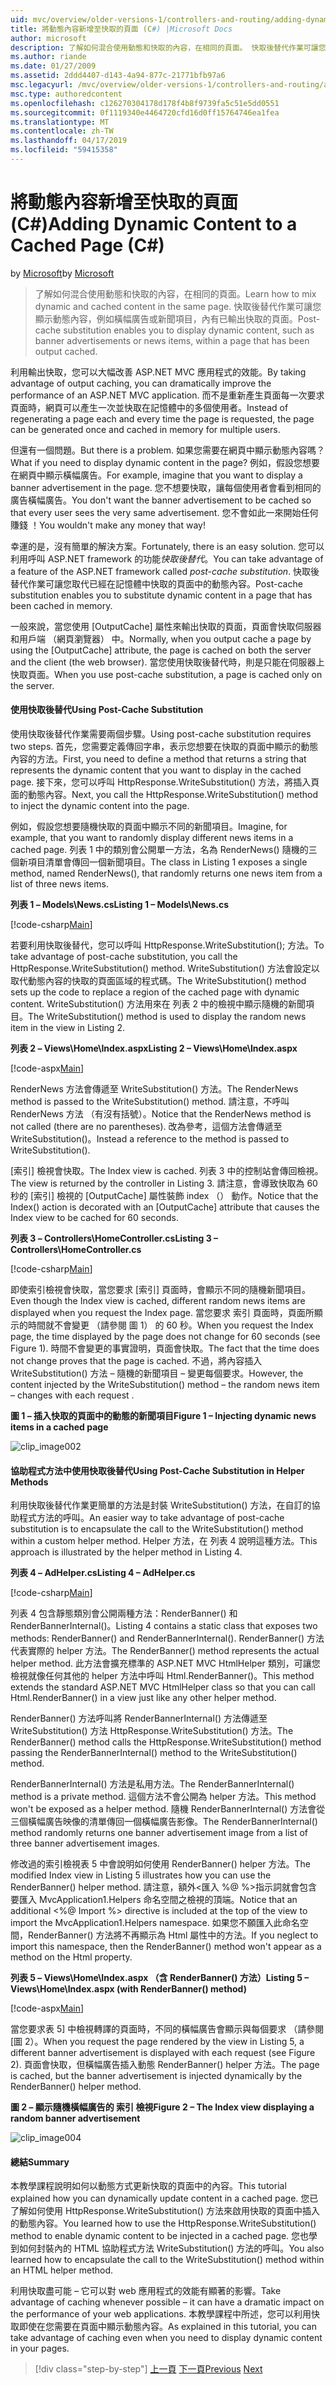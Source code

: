 ```yaml
---
uid: mvc/overview/older-versions-1/controllers-and-routing/adding-dynamic-content-to-a-cached-page-cs
title: 將動態內容新增至快取的頁面 (C#) |Microsoft Docs
author: microsoft
description: 了解如何混合使用動態和快取的內容，在相同的頁面。 快取後替代作業可讓您顯示橫幅廣告 o 之類的動態內容...
ms.author: riande
ms.date: 01/27/2009
ms.assetid: 2ddd4407-d143-4a94-877c-21771bfb97a6
msc.legacyurl: /mvc/overview/older-versions-1/controllers-and-routing/adding-dynamic-content-to-a-cached-page-cs
msc.type: authoredcontent
ms.openlocfilehash: c126270304178d178f4b8f9739fa5c51e5dd0551
ms.sourcegitcommit: 0f1119340e4464720cfd16d0ff15764746ea1fea
ms.translationtype: MT
ms.contentlocale: zh-TW
ms.lasthandoff: 04/17/2019
ms.locfileid: "59415358"
---
```

# <a name="adding-dynamic-content-to-a-cached-page-c"></a><span data-ttu-id="8230b-104">將動態內容新增至快取的頁面 (C#)</span><span class="sxs-lookup"><span data-stu-id="8230b-104">Adding Dynamic Content to a Cached Page (C#)</span></span>

<span data-ttu-id="8230b-105">by [Microsoft](https://github.com/microsoft)</span><span class="sxs-lookup"><span data-stu-id="8230b-105">by [Microsoft](https://github.com/microsoft)</span></span>

> <span data-ttu-id="8230b-106">了解如何混合使用動態和快取的內容，在相同的頁面。</span><span class="sxs-lookup"><span data-stu-id="8230b-106">Learn how to mix dynamic and cached content in the same page.</span></span> <span data-ttu-id="8230b-107">快取後替代作業可讓您顯示動態內容，例如橫幅廣告或新聞項目，內有已輸出快取的頁面。</span><span class="sxs-lookup"><span data-stu-id="8230b-107">Post-cache substitution enables you to display dynamic content, such as banner advertisements or news items, within a page that has been output cached.</span></span>


<span data-ttu-id="8230b-108">利用輸出快取，您可以大幅改善 ASP.NET MVC 應用程式的效能。</span><span class="sxs-lookup"><span data-stu-id="8230b-108">By taking advantage of output caching, you can dramatically improve the performance of an ASP.NET MVC application.</span></span> <span data-ttu-id="8230b-109">而不是重新產生頁面每一次要求頁面時，網頁可以產生一次並快取在記憶體中的多個使用者。</span><span class="sxs-lookup"><span data-stu-id="8230b-109">Instead of regenerating a page each and every time the page is requested, the page can be generated once and cached in memory for multiple users.</span></span>

<span data-ttu-id="8230b-110">但還有一個問題。</span><span class="sxs-lookup"><span data-stu-id="8230b-110">But there is a problem.</span></span> <span data-ttu-id="8230b-111">如果您需要在網頁中顯示動態內容嗎？</span><span class="sxs-lookup"><span data-stu-id="8230b-111">What if you need to display dynamic content in the page?</span></span> <span data-ttu-id="8230b-112">例如，假設您想要在網頁中顯示橫幅廣告。</span><span class="sxs-lookup"><span data-stu-id="8230b-112">For example, imagine that you want to display a banner advertisement in the page.</span></span> <span data-ttu-id="8230b-113">您不想要快取，讓每個使用者會看到相同的廣告橫幅廣告。</span><span class="sxs-lookup"><span data-stu-id="8230b-113">You don't want the banner advertisement to be cached so that every user sees the very same advertisement.</span></span> <span data-ttu-id="8230b-114">您不會如此一來開始任何賺錢 ！</span><span class="sxs-lookup"><span data-stu-id="8230b-114">You wouldn't make any money that way!</span></span>

<span data-ttu-id="8230b-115">幸運的是，沒有簡單的解決方案。</span><span class="sxs-lookup"><span data-stu-id="8230b-115">Fortunately, there is an easy solution.</span></span> <span data-ttu-id="8230b-116">您可以利用呼叫 ASP.NET framework 的功能*快取後替代*。</span><span class="sxs-lookup"><span data-stu-id="8230b-116">You can take advantage of a feature of the ASP.NET framework called *post-cache substitution*.</span></span> <span data-ttu-id="8230b-117">快取後替代作業可讓您取代已經在記憶體中快取的頁面中的動態內容。</span><span class="sxs-lookup"><span data-stu-id="8230b-117">Post-cache substitution enables you to substitute dynamic content in a page that has been cached in memory.</span></span>


<span data-ttu-id="8230b-118">一般來說，當您使用 [OutputCache] 屬性來輸出快取的頁面，頁面會快取伺服器和用戶端 （網頁瀏覽器） 中。</span><span class="sxs-lookup"><span data-stu-id="8230b-118">Normally, when you output cache a page by using the [OutputCache] attribute, the page is cached on both the server and the client (the web browser).</span></span> <span data-ttu-id="8230b-119">當您使用快取後替代時，則是只能在伺服器上快取頁面。</span><span class="sxs-lookup"><span data-stu-id="8230b-119">When you use post-cache substitution, a page is cached only on the server.</span></span>


#### <a name="using-post-cache-substitution"></a><span data-ttu-id="8230b-120">使用快取後替代</span><span class="sxs-lookup"><span data-stu-id="8230b-120">Using Post-Cache Substitution</span></span>

<span data-ttu-id="8230b-121">使用快取後替代作業需要兩個步驟。</span><span class="sxs-lookup"><span data-stu-id="8230b-121">Using post-cache substitution requires two steps.</span></span> <span data-ttu-id="8230b-122">首先，您需要定義傳回字串，表示您想要在快取的頁面中顯示的動態內容的方法。</span><span class="sxs-lookup"><span data-stu-id="8230b-122">First, you need to define a method that returns a string that represents the dynamic content that you want to display in the cached page.</span></span> <span data-ttu-id="8230b-123">接下來，您可以呼叫 HttpResponse.WriteSubstitution() 方法，將插入頁面的動態內容。</span><span class="sxs-lookup"><span data-stu-id="8230b-123">Next, you call the HttpResponse.WriteSubstitution() method to inject the dynamic content into the page.</span></span>

<span data-ttu-id="8230b-124">例如，假設您想要隨機快取的頁面中顯示不同的新聞項目。</span><span class="sxs-lookup"><span data-stu-id="8230b-124">Imagine, for example, that you want to randomly display different news items in a cached page.</span></span> <span data-ttu-id="8230b-125">列表 1 中的類別會公開單一方法，名為 RenderNews() 隨機的三個新項目清單會傳回一個新聞項目。</span><span class="sxs-lookup"><span data-stu-id="8230b-125">The class in Listing 1 exposes a single method, named RenderNews(), that randomly returns one news item from a list of three news items.</span></span>

<span data-ttu-id="8230b-126">**列表 1 – Models\News.cs**</span><span class="sxs-lookup"><span data-stu-id="8230b-126">**Listing 1 – Models\News.cs**</span></span>

[!code-csharp[Main](adding-dynamic-content-to-a-cached-page-cs/samples/sample1.cs)]

<span data-ttu-id="8230b-127">若要利用快取後替代，您可以呼叫 HttpResponse.WriteSubstitution(); 方法。</span><span class="sxs-lookup"><span data-stu-id="8230b-127">To take advantage of post-cache substitution, you call the HttpResponse.WriteSubstitution() method.</span></span> <span data-ttu-id="8230b-128">WriteSubstitution() 方法會設定以取代動態內容的快取的頁面區域的程式碼。</span><span class="sxs-lookup"><span data-stu-id="8230b-128">The WriteSubstitution() method sets up the code to replace a region of the cached page with dynamic content.</span></span> <span data-ttu-id="8230b-129">WriteSubstitution() 方法用來在 列表 2 中的檢視中顯示隨機的新聞項目。</span><span class="sxs-lookup"><span data-stu-id="8230b-129">The WriteSubstitution() method is used to display the random news item in the view in Listing 2.</span></span>

<span data-ttu-id="8230b-130">**列表 2 – Views\Home\Index.aspx**</span><span class="sxs-lookup"><span data-stu-id="8230b-130">**Listing 2 – Views\Home\Index.aspx**</span></span>

[!code-aspx[Main](adding-dynamic-content-to-a-cached-page-cs/samples/sample2.aspx)]

<span data-ttu-id="8230b-131">RenderNews 方法會傳遞至 WriteSubstitution() 方法。</span><span class="sxs-lookup"><span data-stu-id="8230b-131">The RenderNews method is passed to the WriteSubstitution() method.</span></span> <span data-ttu-id="8230b-132">請注意，不呼叫 RenderNews 方法 （有沒有括號）。</span><span class="sxs-lookup"><span data-stu-id="8230b-132">Notice that the RenderNews method is not called (there are no parentheses).</span></span> <span data-ttu-id="8230b-133">改為參考，這個方法會傳遞至 WriteSubstitution()。</span><span class="sxs-lookup"><span data-stu-id="8230b-133">Instead a reference to the method is passed to WriteSubstitution().</span></span>

<span data-ttu-id="8230b-134">[索引] 檢視會快取。</span><span class="sxs-lookup"><span data-stu-id="8230b-134">The Index view is cached.</span></span> <span data-ttu-id="8230b-135">列表 3 中的控制站會傳回檢視。</span><span class="sxs-lookup"><span data-stu-id="8230b-135">The view is returned by the controller in Listing 3.</span></span> <span data-ttu-id="8230b-136">請注意，會導致快取為 60 秒的 [索引] 檢視的 [OutputCache] 屬性裝飾 index （） 動作。</span><span class="sxs-lookup"><span data-stu-id="8230b-136">Notice that the Index() action is decorated with an [OutputCache] attribute that causes the Index view to be cached for 60 seconds.</span></span>

<span data-ttu-id="8230b-137">**列表 3 – Controllers\HomeController.cs**</span><span class="sxs-lookup"><span data-stu-id="8230b-137">**Listing 3 – Controllers\HomeController.cs**</span></span>

[!code-csharp[Main](adding-dynamic-content-to-a-cached-page-cs/samples/sample3.cs)]

<span data-ttu-id="8230b-138">即使索引檢視會快取，當您要求 [索引] 頁面時，會顯示不同的隨機新聞項目。</span><span class="sxs-lookup"><span data-stu-id="8230b-138">Even though the Index view is cached, different random news items are displayed when you request the Index page.</span></span> <span data-ttu-id="8230b-139">當您要求 索引 頁面時，頁面所顯示的時間就不會變更 （請參閱 圖 1） 的 60 秒。</span><span class="sxs-lookup"><span data-stu-id="8230b-139">When you request the Index page, the time displayed by the page does not change for 60 seconds (see Figure 1).</span></span> <span data-ttu-id="8230b-140">時間不會變更的事實證明，頁面會快取。</span><span class="sxs-lookup"><span data-stu-id="8230b-140">The fact that the time does not change proves that the page is cached.</span></span> <span data-ttu-id="8230b-141">不過，將內容插入 WriteSubstitution() 方法 – 隨機的新聞項目 – 變更每個要求。</span><span class="sxs-lookup"><span data-stu-id="8230b-141">However, the content injected by the WriteSubstitution() method – the random news item – changes with each request .</span></span>

<span data-ttu-id="8230b-142">**圖 1 – 插入快取的頁面中的動態的新聞項目**</span><span class="sxs-lookup"><span data-stu-id="8230b-142">**Figure 1 – Injecting dynamic news items in a cached page**</span></span>

![clip_image002](adding-dynamic-content-to-a-cached-page-cs/_static/image1.jpg)

#### <a name="using-post-cache-substitution-in-helper-methods"></a><span data-ttu-id="8230b-144">協助程式方法中使用快取後替代</span><span class="sxs-lookup"><span data-stu-id="8230b-144">Using Post-Cache Substitution in Helper Methods</span></span>

<span data-ttu-id="8230b-145">利用快取後替代作業更簡單的方法是封裝 WriteSubstitution() 方法，在自訂的協助程式方法的呼叫。</span><span class="sxs-lookup"><span data-stu-id="8230b-145">An easier way to take advantage of post-cache substitution is to encapsulate the call to the WriteSubstitution() method within a custom helper method.</span></span> <span data-ttu-id="8230b-146">Helper 方法，在 列表 4 說明這種方法。</span><span class="sxs-lookup"><span data-stu-id="8230b-146">This approach is illustrated by the helper method in Listing 4.</span></span>

<span data-ttu-id="8230b-147">**列表 4 – AdHelper.cs**</span><span class="sxs-lookup"><span data-stu-id="8230b-147">**Listing 4 – AdHelper.cs**</span></span>

[!code-csharp[Main](adding-dynamic-content-to-a-cached-page-cs/samples/sample4.cs)]

<span data-ttu-id="8230b-148">列表 4 包含靜態類別會公開兩種方法：RenderBanner() 和 RenderBannerInternal()。</span><span class="sxs-lookup"><span data-stu-id="8230b-148">Listing 4 contains a static class that exposes two methods: RenderBanner() and RenderBannerInternal().</span></span> <span data-ttu-id="8230b-149">RenderBanner() 方法代表實際的 helper 方法。</span><span class="sxs-lookup"><span data-stu-id="8230b-149">The RenderBanner() method represents the actual helper method.</span></span> <span data-ttu-id="8230b-150">此方法會擴充標準的 ASP.NET MVC HtmlHelper 類別，可讓您檢視就像任何其他的 helper 方法中呼叫 Html.RenderBanner()。</span><span class="sxs-lookup"><span data-stu-id="8230b-150">This method extends the standard ASP.NET MVC HtmlHelper class so that you can call Html.RenderBanner() in a view just like any other helper method.</span></span>

<span data-ttu-id="8230b-151">RenderBanner() 方法呼叫將 RenderBannerInternal() 方法傳遞至 WriteSubstitution() 方法 HttpResponse.WriteSubstitution() 方法。</span><span class="sxs-lookup"><span data-stu-id="8230b-151">The RenderBanner() method calls the HttpResponse.WriteSubstitution() method passing the RenderBannerInternal() method to the WriteSubstitution() method.</span></span>

<span data-ttu-id="8230b-152">RenderBannerInternal() 方法是私用方法。</span><span class="sxs-lookup"><span data-stu-id="8230b-152">The RenderBannerInternal() method is a private method.</span></span> <span data-ttu-id="8230b-153">這個方法不會公開為 helper 方法。</span><span class="sxs-lookup"><span data-stu-id="8230b-153">This method won't be exposed as a helper method.</span></span> <span data-ttu-id="8230b-154">隨機 RenderBannerInternal() 方法會從三個橫幅廣告映像的清單傳回一個橫幅廣告影像。</span><span class="sxs-lookup"><span data-stu-id="8230b-154">The RenderBannerInternal() method randomly returns one banner advertisement image from a list of three banner advertisement images.</span></span>

<span data-ttu-id="8230b-155">修改過的索引檢視表 5 中會說明如何使用 RenderBanner() helper 方法。</span><span class="sxs-lookup"><span data-stu-id="8230b-155">The modified Index view in Listing 5 illustrates how you can use the RenderBanner() helper method.</span></span> <span data-ttu-id="8230b-156">請注意，額外&lt;匯入 %@ %&gt;指示詞就會包含要匯入 MvcApplication1.Helpers 命名空間之檢視的頂端。</span><span class="sxs-lookup"><span data-stu-id="8230b-156">Notice that an additional &lt;%@ Import %&gt; directive is included at the top of the view to import the MvcApplication1.Helpers namespace.</span></span> <span data-ttu-id="8230b-157">如果您不願匯入此命名空間，RenderBanner() 方法將不再顯示為 Html 屬性中的方法。</span><span class="sxs-lookup"><span data-stu-id="8230b-157">If you neglect to import this namespace, then the RenderBanner() method won't appear as a method on the Html property.</span></span>

<span data-ttu-id="8230b-158">**列表 5 – Views\Home\Index.aspx （含 RenderBanner() 方法）**</span><span class="sxs-lookup"><span data-stu-id="8230b-158">**Listing 5 – Views\Home\Index.aspx (with RenderBanner() method)**</span></span>

[!code-aspx[Main](adding-dynamic-content-to-a-cached-page-cs/samples/sample5.aspx)]

<span data-ttu-id="8230b-159">當您要求表 5] 中檢視轉譯的頁面時，不同的橫幅廣告會顯示與每個要求 （請參閱 [圖 2）。</span><span class="sxs-lookup"><span data-stu-id="8230b-159">When you request the page rendered by the view in Listing 5, a different banner advertisement is displayed with each request (see Figure 2).</span></span> <span data-ttu-id="8230b-160">頁面會快取，但橫幅廣告插入動態 RenderBanner() helper 方法。</span><span class="sxs-lookup"><span data-stu-id="8230b-160">The page is cached, but the banner advertisement is injected dynamically by the RenderBanner() helper method.</span></span>

<span data-ttu-id="8230b-161">**圖 2 – 顯示隨機橫幅廣告的 索引 檢視**</span><span class="sxs-lookup"><span data-stu-id="8230b-161">**Figure 2 – The Index view displaying a random banner advertisement**</span></span>

![clip_image004](adding-dynamic-content-to-a-cached-page-cs/_static/image2.jpg)

#### <a name="summary"></a><span data-ttu-id="8230b-163">總結</span><span class="sxs-lookup"><span data-stu-id="8230b-163">Summary</span></span>

<span data-ttu-id="8230b-164">本教學課程說明如何以動態方式更新快取的頁面中的內容。</span><span class="sxs-lookup"><span data-stu-id="8230b-164">This tutorial explained how you can dynamically update content in a cached page.</span></span> <span data-ttu-id="8230b-165">您已了解如何使用 HttpResponse.WriteSubstitution() 方法來啟用快取的頁面中插入的動態內容。</span><span class="sxs-lookup"><span data-stu-id="8230b-165">You learned how to use the HttpResponse.WriteSubstitution() method to enable dynamic content to be injected in a cached page.</span></span> <span data-ttu-id="8230b-166">您也學到如何封裝內的 HTML 協助程式方法 WriteSubstitution() 方法的呼叫。</span><span class="sxs-lookup"><span data-stu-id="8230b-166">You also learned how to encapsulate the call to the WriteSubstitution() method within an HTML helper method.</span></span>

<span data-ttu-id="8230b-167">利用快取盡可能 – 它可以對 web 應用程式的效能有顯著的影響。</span><span class="sxs-lookup"><span data-stu-id="8230b-167">Take advantage of caching whenever possible – it can have a dramatic impact on the performance of your web applications.</span></span> <span data-ttu-id="8230b-168">本教學課程中所述，您可以利用快取即使在您需要在頁面中顯示動態內容。</span><span class="sxs-lookup"><span data-stu-id="8230b-168">As explained in this tutorial, you can take advantage of caching even when you need to display dynamic content in your pages.</span></span>

> [!div class="step-by-step"]
> <span data-ttu-id="8230b-169">[上一頁](improving-performance-with-output-caching-cs.md)
> [下一頁](creating-a-controller-cs.md)</span><span class="sxs-lookup"><span data-stu-id="8230b-169">[Previous](improving-performance-with-output-caching-cs.md)
[Next](creating-a-controller-cs.md)</span></span>
